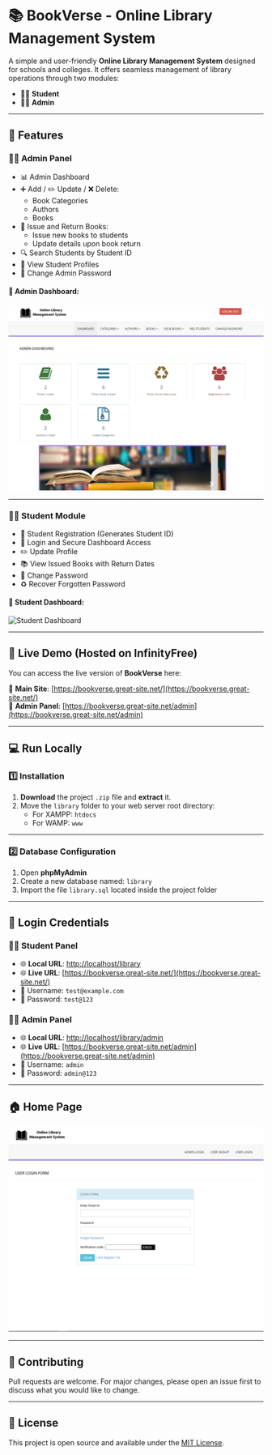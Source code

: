 # 📚 BookVerse - Online Library Management System 

A simple and user-friendly **Online Library Management System** designed for schools and colleges. It offers seamless management of library operations through two modules:

- 👨‍🎓 **Student**
- 👨‍💼 **Admin**

---

## 🔧 Features

### 👨‍💼 Admin Panel

- 📊 Admin Dashboard  
- ➕ Add / ✏️ Update / ❌ Delete:
  - Book Categories
  - Authors
  - Books  
- 📖 Issue and Return Books:
  - Issue new books to students
  - Update details upon book return  
- 🔍 Search Students by Student ID  
- 👤 View Student Profiles  
- 🔐 Change Admin Password

#### 📸 Admin Dashboard:
![Admin Dashboard](https://github.com/abhishek23gecv/WEBD_Project_LMS/blob/main/Images/3%20Updated.png)

---

### 👨‍🎓 Student Module

- 📝 Student Registration (Generates Student ID)  
- 🔐 Login and Secure Dashboard Access  
- ✏️ Update Profile  
- 📚 View Issued Books with Return Dates  
- 🔐 Change Password  
- ♻️ Recover Forgotten Password

#### 📸 Student Dashboard:
![Student Dashboard](https://github.com/abhishek23gecv/WEBD_Project_LMS-BookVerse/blob/main/Images/2%20Updated.png)

---

## 🚀 Live Demo (Hosted on InfinityFree)

You can access the live version of **BookVerse** here:

🔗 **Main Site**: [https://bookverse.great-site.net/](https://bookverse.great-site.net/)  
🔗 **Admin Panel**: [https://bookverse.great-site.net/admin](https://bookverse.great-site.net/admin)

---

## 💻 Run Locally

### 1️⃣ Installation

1. **Download** the project `.zip` file and **extract** it.  
2. Move the `library` folder to your web server root directory:
   - For XAMPP: `htdocs`  
   - For WAMP: `www`  

---

### 2️⃣ Database Configuration

1. Open **phpMyAdmin**  
2. Create a new database named: `library`  
3. Import the file `library.sql` located inside the project folder  

---

## 🔑 Login Credentials

### 👨‍🎓 Student Panel

- 🌐 **Local URL**: [http://localhost/library](http://localhost/library)  
- 🌐 **Live URL**: [https://bookverse.great-site.net/](https://bookverse.great-site.net/)  
- 📧 Username: `test@example.com`  
- 🔑 Password: `test@123`  

### 👨‍💼 Admin Panel

- 🌐 **Local URL**: [http://localhost/library/admin](http://localhost/library/admin)  
- 🌐 **Live URL**: [https://bookverse.great-site.net/admin](https://bookverse.great-site.net/admin)  
- 👤 Username: `admin`  
- 🔑 Password: `admin@123`  

---

## 🏠 Home Page

![Home Page](https://github.com/abhishek23gecv/WEBD_Project_LMS/blob/main/Images/1%20Updated.png)

---

## 🤝 Contributing

Pull requests are welcome. For major changes, please open an issue first to discuss what you would like to change.

---

## 📃 License

This project is open source and available under the [MIT License](LICENSE).
